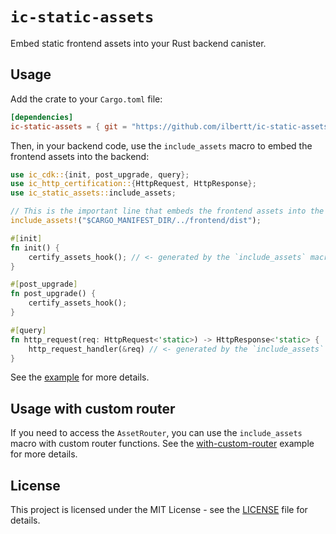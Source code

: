 # `ic-static-assets`

Embed static frontend assets into your Rust backend canister.

## Usage

Add the crate to your `Cargo.toml` file:

```toml
[dependencies]
ic-static-assets = { git = "https://github.com/ilbertt/ic-static-assets" }
```

Then, in your backend code, use the `include_assets` macro to embed the frontend assets into the backend:

```rust
use ic_cdk::{init, post_upgrade, query};
use ic_http_certification::{HttpRequest, HttpResponse};
use ic_static_assets::include_assets;

// This is the important line that embeds the frontend assets into the backend!
include_assets!("$CARGO_MANIFEST_DIR/../frontend/dist");

#[init]
fn init() {
    certify_assets_hook(); // <- generated by the `include_assets` macro, no need to import it
}

#[post_upgrade]
fn post_upgrade() {
    certify_assets_hook();
}

#[query]
fn http_request(req: HttpRequest<'static>) -> HttpResponse<'static> {
    http_request_handler(&req) // <- generated by the `include_assets` macro, no need to import it
}
```

See the [example](./examples/basic) for more details.

## Usage with custom router

If you need to access the `AssetRouter`, you can use the `include_assets` macro with custom router functions.
See the [with-custom-router](./examples/with-custom-router) example for more details.

## License

This project is licensed under the MIT License - see the [LICENSE](./LICENSE) file for details.
